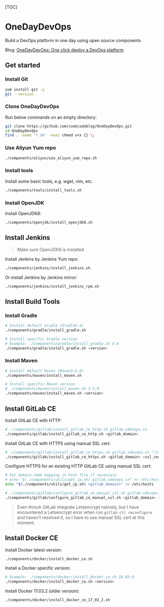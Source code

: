 [TOC]

# OneDayDevOps

Build a DevOps platform in one day using open source components

Blog: [OneDayDevOps: One click deploy a DevOps platform](https://blog.csdn.net/nklinsirui/article/details/89416151)

## Get started

### Install Git

```bash
yum install git -y
git --version
```

### Clone OneDayDevOps

Run below commands on an empty directory:
```bash
git clone https://github.com/cookcodeblog/OneDayDevOps.git
cd OneDayDevOps
find . -name '*.sh' -exec chmod u+x {} \;
```



### Use Aliyun Yum repo

```bash
./components/aliyun/use_aliyun_yum_repo.sh
```



### Install tools

Install some basic tools, e.g. wget, vim, etc.

```bash
./components/tools/install_tools.sh
```

### Install OpenJDK

Install OpenJDK8:

```bash
./components/openjdk/install_openjdk8.sh
```

## Install Jenkins

> Make sure OpenJDK8 is installed

Install Jenkins by Jenkins Yum repo:

```bash
./components/jenkins/install_jenkins.sh
```



Or install Jenkins by Jenkins mirror:

```bash
./components/jenkins/install_jenkins_rpm.sh
```



## Install Build Tools

### Install Gradle

```bash
# Install default Gradle (Gradle5.4)
./components/gradle/install_gradle.sh

# Install specific Gradle version
# Example: ./components/gradle/install_gradle.sh 4.6
./components/gradle/install_gradle.sh <version>
```



### Install Maven

```bash
# Install default Maven (Maven3.6.0)
./components/maven/install_maven.sh

# Install specific Maven version
# ./components/maven/install_maven.sh 3.5.0
./components/maven/install_maven.sh <version>
```



## Install GitLab CE

Install GitLab CE with HTTP:

```bash
# ./components/gitlab/install_gitlab_ce_http.sh gitlab.xdevops.cn
./components/gitlab/install_gitlab_ce_http.sh <gitlab_domain>
```



Install GitLab CE with HTTPS using manual SSL cert:

```bash
# ./components/gitlab/install_gitlab_ce_https.sh gitlab.xdevops.cn "/C=CN/ST=Guangdong/L=Guangzhou/O=xdevops/OU=xdevops/CN=gitlab.xdevops.cn"
./components/gitlab/install_gitlab_ce_https.sh <gitlab_domain> <ssl_cert_subj>
```



Configure HTTPS for an existing HTTP GitLab CE using manual SSL cert:

```bash
# Set domain name mapping in host file if necessary
# echo "$(./components/utils/get_ip.sh) gitlab.xdevops.cn" >> /etc/hosts
echo "$(./components/utils/get_ip.sh) <gitlab_domain>" >> /etc/hosts

# ./components/gitlab/configure_gitlab_ce_manual_ssl.sh gitlab.xdevops.cn "/C=CN/ST=Guangdong/L=Guangzhou/O=xdevops/OU=xdevops/CN=gitlab.xdevops.cn"
./components/gitlab/configure_gitlab_ce_manual_ssl.sh <gitlab_domain> <ssl_cert_subj>
```



> Even throuh GitLab integrate Letsencrypt natively, but I have encountered a Letsencrypt error when run `gitlab-ctl reconfigure` and haven't resolved it, so I have to use manual SSL cert at this moment.



## Install Docker CE

Install Docker latest version:

```bash
./components/docker/install_docker_ce.sh
```

Install a Docker specific version:

```bash
# Example: ./components/docker/install_docker_ce.sh 18.03.0
./components/docker/install_docker_ce.sh <version>
```

Install Docker 17.03.2 (older version):

```bash
./components/docker/install_docker_ce_17_03_2.sh
```



